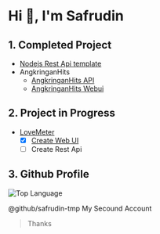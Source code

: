 <!-- <h1 align="center">Hi 👋, I'm Safrudin</h1>
<img align="center" src="https://github-readme-stats.vercel.app/api/top-langs/?username=safrudin244342&theme=dark" /><br>



<img align="center" src="https://github-readme-stats.vercel.app/api?username=safrudin244342" />
<img align="center" src="https://github-readme-stats.vercel.app/api/pin/?username=safrudin244342&repo=github-readme-stats" />
 -->
# Hi 👋, I'm Safrudin

## 1. Completed Project
- [Nodejs Rest Api template](https://github.com/udin-template/nodejs-restfulapi)
- AngkringanHits
    - [AngkringanHits API](https://github.com/Safrudin244342/angkringanhits-api)
    - [AngkringanHits Webui](https://github.com/Safrudin244342/angkringanhits-production)

## 2. Project in Progress
- [LoveMeter](https://github.com/LoveMeter)
    - [x] [Create Web UI](https://love-meter-bc9dd.web.app)
    - [ ] Create Rest Api

## 3. Github Profile
![Top Language](https://github-readme-stats.vercel.app/api?username=safrudin244342&theme=dark)


@github/safrudin-tmp My Secound Account


> Thanks